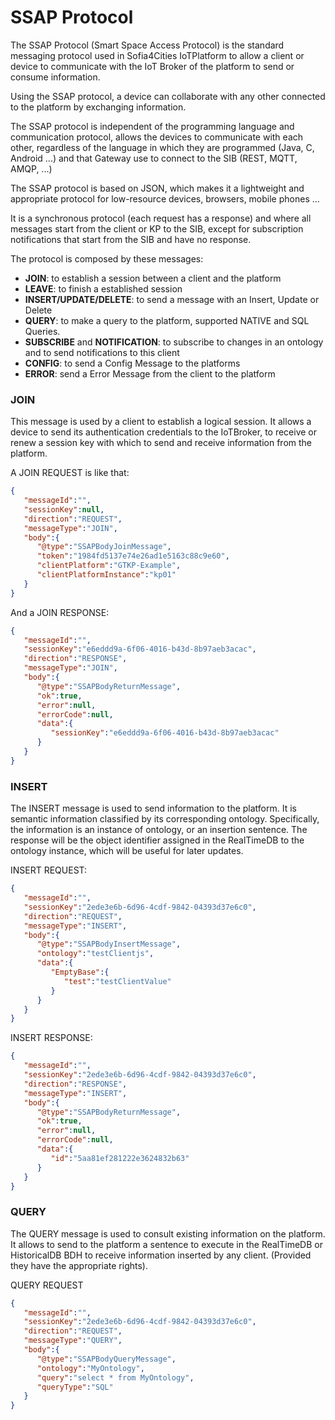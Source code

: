 SSAP Protocol
============================

The SSAP Protocol (Smart Space Access Protocol) is the standard messaging protocol used in Sofia4Cities IoTPlatform to allow a client or device to communicate with the IoT Broker of the platform to send or consume information.

Using the SSAP protocol, a device can collaborate with any other connected to the platform by exchanging information.

The SSAP protocol is independent of the programming language and communication protocol, allows the devices to communicate with each other, regardless of the language in which they are programmed (Java, C, Android ...) and that Gateway use to connect to the SIB (REST, MQTT, AMQP, ...)

The SSAP protocol is based on JSON, which makes it a lightweight and appropriate protocol for low-resource devices, browsers, mobile phones ...

It is a synchronous protocol (each request has a response) and where all messages start from the client or KP to the SIB, except for subscription notifications that start from the SIB and have no response.

The protocol is composed by these messages:

- **JOIN**: to establish a session between a client and the platform
- **LEAVE**: to finish a established session
- **INSERT/UPDATE/DELETE**: to send a message with an Insert, Update or Delete
- **QUERY**: to make a query to the platform, supported NATIVE and SQL Queries.
- **SUBSCRIBE** and **NOTIFICATION**: to subscribe to changes in an ontology and to send notifications to this client
- **CONFIG**: to send a Config Message to the platforms
- **ERROR**: send a Error Message from the client to the platform

### JOIN
This message is used by a client to establish a logical session. It allows a device to send its authentication credentials to the IoTBroker, to receive or renew a session key with which to send and receive information from the platform.

A JOIN REQUEST is like that:
```json
{  
   "messageId":"",
   "sessionKey":null,
   "direction":"REQUEST",
   "messageType":"JOIN",
   "body":{  
      "@type":"SSAPBodyJoinMessage",
      "token":"1984fd5137e74e26ad1e5163c88c9e60",
      "clientPlatform":"GTKP-Example",
      "clientPlatformInstance":"kp01"
   }
}
```

And a JOIN RESPONSE:
```json
{  
   "messageId":"",
   "sessionKey":"e6eddd9a-6f06-4016-b43d-8b97aeb3acac",
   "direction":"RESPONSE",
   "messageType":"JOIN",
   "body":{  
      "@type":"SSAPBodyReturnMessage",
      "ok":true,
      "error":null,
      "errorCode":null,
      "data":{  
         "sessionKey":"e6eddd9a-6f06-4016-b43d-8b97aeb3acac"
      }
   }
}
```

### INSERT
The INSERT message is used to send information to the platform. It is semantic information classified by its corresponding ontology. Specifically, the information is an instance of ontology, or an insertion sentence. 
The response will be the object identifier assigned in the RealTimeDB to the ontology instance, which will be useful for later updates.

INSERT REQUEST:
```json
{  
   "messageId":"",
   "sessionKey":"2ede3e6b-6d96-4cdf-9842-04393d37e6c0",
   "direction":"REQUEST",
   "messageType":"INSERT",
   "body":{  
      "@type":"SSAPBodyInsertMessage",
      "ontology":"testClientjs",
      "data":{  
         "EmptyBase":{  
            "test":"testClientValue"
         }
      }
   }
}
```

INSERT RESPONSE:
```json
{  
   "messageId":"",
   "sessionKey":"2ede3e6b-6d96-4cdf-9842-04393d37e6c0",
   "direction":"RESPONSE",
   "messageType":"INSERT",
   "body":{  
      "@type":"SSAPBodyReturnMessage",
      "ok":true,
      "error":null,
      "errorCode":null,
      "data":{  
         "id":"5aa81ef281222e3624832b63"
      }
   }
}
```

### QUERY

The QUERY message is used to consult existing information on the platform. It allows to send to the platform a sentence to execute in the RealTimeDB or HistoricalDB BDH to receive information inserted by any client. (Provided they have the appropriate rights).

QUERY REQUEST
```json
{  
   "messageId":"",
   "sessionKey":"2ede3e6b-6d96-4cdf-9842-04393d37e6c0",
   "direction":"REQUEST",
   "messageType":"QUERY",
   "body":{  
      "@type":"SSAPBodyQueryMessage",
      "ontology":"MyOntology",
      "query":"select * from MyOntology",
      "queryType":"SQL"
   }
}
```
